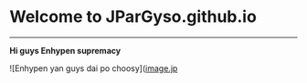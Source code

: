 # Welcome to JParGyso.github.io
---
**Hi guys Enhypen supremacy**

![Enhypen yan guys dai po choosy]([image.jp](https://upload.wikimedia.org/wikipedia/en/7/78/Stranger_Things_season_4.jpg)

